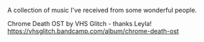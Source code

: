 A collection of music I've received from some wonderful people.

Chrome Death OST by VHS Glitch - thanks Leyla!
https://vhsglitch.bandcamp.com/album/chrome-death-ost
